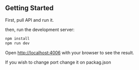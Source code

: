 ## Getting Started

First, pull API and run it.

then, run the development server:

```bash
npm install
npm run dev
```

Open [http://localhost:4006](http://localhost:4006) with your browser to see the result.

If you wish to change port change it on packag.json
